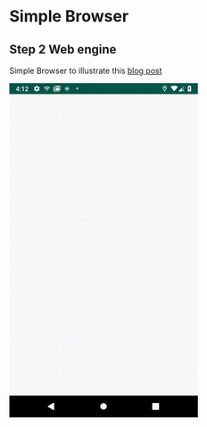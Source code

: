 # Simple Browser
## Step 2 Web engine

Simple Browser to illustrate this [blog post](https://medium.com/firefox-mobile-engineering/creating-a-simple-browser-with-mozilla-android-components-b33349cde4d0)


<img src="images/web_engine.gif" height="600em" />
